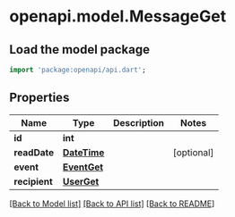 # openapi.model.MessageGet

## Load the model package
```dart
import 'package:openapi/api.dart';
```

## Properties
Name | Type | Description | Notes
------------ | ------------- | ------------- | -------------
**id** | **int** |  | 
**readDate** | [**DateTime**](DateTime.md) |  | [optional] 
**event** | [**EventGet**](EventGet.md) |  | 
**recipient** | [**UserGet**](UserGet.md) |  | 

[[Back to Model list]](../README.md#documentation-for-models) [[Back to API list]](../README.md#documentation-for-api-endpoints) [[Back to README]](../README.md)



